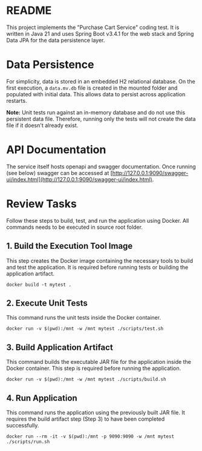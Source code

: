 # README

This project implements the "Purchase Cart Service" coding test. It is written in Java 21 and uses Spring Boot v3.4.1
for the web stack and Spring Data JPA for the data persistence layer.

# Data Persistence

For simplicity, data is stored in an embedded H2 relational database. On the first execution, a `data.mv.db` file is
created in
the mounted folder and populated with initial data. This allows data to persist across application
restarts.

**Note:** Unit tests run against an in-memory database and do not use this persistent data file. Therefore, running only
the tests will not create the data file if it doesn't already exist.

# API Documentation

The service itself hosts openapi and swagger documentation. Once running (see below) swagger can be accessed
at [http://127.0.0.1:9090/swagger-ui/index.html](http://127.0.0.1:9090/swagger-ui/index.html).

# Review Tasks

Follow these steps to build, test, and run the application using Docker.
All commands needs to be executed in source root folder.

## 1. Build the Execution Tool Image

This step creates the Docker image containing the necessary tools to build and test the application. It is required
before running tests or building the application artifact.

    docker build -t mytest .

## 2. Execute Unit Tests

This command runs the unit tests inside the Docker container.

    docker run -v $(pwd):/mnt -w /mnt mytest ./scripts/test.sh

## 3. Build Application Artifact

This command builds the executable JAR file for the application inside the Docker container. This step is required
before running the application.

    docker run -v $(pwd):/mnt -w /mnt mytest ./scripts/build.sh

## 4. Run Application

This command runs the application using the previously built JAR file. It requires the build artifact step (Step 3) to
have been completed successfully.

    docker run --rm -it -v $(pwd):/mnt -p 9090:9090 -w /mnt mytest ./scripts/run.sh

